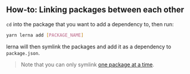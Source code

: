 ## How-to: Linking packages between each other

`cd` into the package that you want to add a dependency to, then run:

```sh
yarn lerna add [PACKAGE_NAME]
```

lerna will then symlink the packages and add it as a dependency to `package.json`.

> Note that you can only symlink [one package at a time](https://github.com/lerna/lerna/tree/master/commands/add#usage).
